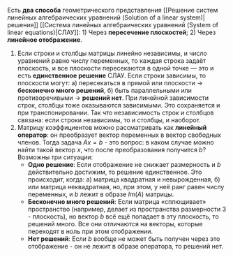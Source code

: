 Есть **два способа** геометрического представления [[Решение систем линейных алгебраических уравнений (Solution of a linear system)|решения]] [[Система линейных алгебраических уравнений (System of linear equations)|СЛАУ]]: 1) Через **пересечение плоскостей**; 2) Через **линейное отображение**.

1. Если строки и столбцы матрицы линейно независимы, и число уравнений равно числу переменных, то каждая строка задаёт плоскость, и все плоскости пересекаются в одной точке — это и есть **единственное решение** СЛАУ.
   Если строки зависимы, то плоскости могут: а) пересекаться в прямой или плоскости $\rightarrow$ **бесконечно много решений**, б) быть параллельными или противоречивыми $\rightarrow$ **решений нет**.
   При линейной зависимости строк, столбцы тоже оказываются зависимыми. Это сохраняется и при транспонировании. Так что независимость строк и столбцов связана: если строки независимы, то и столбцы, и наоборот.
2. Матрицу коэффициентов можно рассматривать как **линейный оператор**: он преобразует вектор переменных в вектор свободных членов. Тогда задача $Ax=b$ - это вопрос: в каком случае можно найти такой вектор $x$, что после преобразования получится $b$? Возможны три ситуации:
	- **Одно решение**: Если отображение не снижает размерность и $b$ действительно достижим, то решение единственное. Это происходит, когда: a) матрица квадратная и невырожденная, б) или матрица неквадратная, но, при этом, у неё ранг равен числу переменных, и $b$ лежит в образе $Im(A)$ матрицы.
	- **Бесконечно много решений**: Если матрица «сплющивает» пространство (например, делает из пространства размерности 3 - плоскость), но вектор $b$ всё ещё попадает в эту плоскость, то решений много. Все они отличаются на векторы, которые переходят в ноль при этом отображении.
	- **Нет решений**: Если $b$ вообще не может быть получен через это отображение - он не лежит в образе оператора, то решений нет.